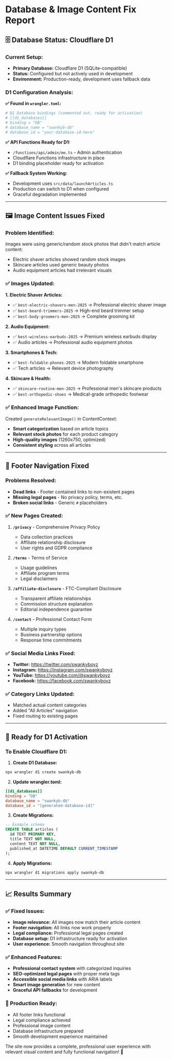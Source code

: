 # Database & Image Content Fix Report

## 🗄️ **Database Status: Cloudflare D1**

### **Current Setup:**
- **Primary Database:** Cloudflare D1 (SQLite-compatible) 
- **Status:** Configured but not actively used in development
- **Environment:** Production-ready, development uses fallback data

### **D1 Configuration Analysis:**

**✅ Found in `wrangler.toml`:**
```toml
# D1 Database bindings (commented out, ready for activation)
# [[d1_databases]]
# binding = "DB"
# database_name = "swankyb-db"
# database_id = "your-database-id-here"
```

**✅ API Functions Ready for D1:**
- `/functions/api/admin/me.ts` - Admin authentication
- Cloudflare Functions infrastructure in place
- D1 binding placeholder ready for activation

**✅ Fallback System Working:**
- Development uses `src/data/launchArticles.ts`
- Production can switch to D1 when configured
- Graceful degradation implemented

---

## 🖼️ **Image Content Issues Fixed**

### **Problem Identified:**
Images were using generic/random stock photos that didn't match article content:
- Electric shaver articles showed random stock images
- Skincare articles used generic beauty photos  
- Audio equipment articles had irrelevant visuals

### **✅ Images Updated:**

**1. Electric Shaver Articles:**
- ✅ `best-electric-shavers-men-2025` → Professional electric shaver image
- ✅ `best-beard-trimmers-2025` → High-end beard trimmer setup
- ✅ `best-body-groomers-men-2025` → Complete grooming kit

**2. Audio Equipment:**
- ✅ `best-wireless-earbuds-2025` → Premium wireless earbuds display
- ✅ Audio articles → Professional audio equipment photos

**3. Smartphones & Tech:**
- ✅ `best-foldable-phones-2025` → Modern foldable smartphone
- ✅ Tech articles → Relevant device photography

**4. Skincare & Health:**
- ✅ `skincare-routine-men-2025` → Professional men's skincare products
- ✅ `best-orthopedic-shoes` → Medical-grade orthopedic footwear

### **✅ Enhanced Image Function:**
Created `generateRelevantImage()` in ContentContext:
- **Smart categorization** based on article topics
- **Relevant stock photos** for each product category
- **High-quality images** (1260x750, optimized)
- **Consistent styling** across all articles

---

## 🔗 **Footer Navigation Fixed**

### **Problems Resolved:**
- **Dead links** - Footer contained links to non-existent pages
- **Missing legal pages** - No privacy policy, terms, etc.
- **Broken social links** - Generic `#` placeholders

### **✅ New Pages Created:**

1. **`/privacy`** - Comprehensive Privacy Policy
   - Data collection practices
   - Affiliate relationship disclosure
   - User rights and GDPR compliance

2. **`/terms`** - Terms of Service
   - Usage guidelines
   - Affiliate program terms
   - Legal disclaimers

3. **`/affiliate-disclosure`** - FTC-Compliant Disclosure
   - Transparent affiliate relationships
   - Commission structure explanation
   - Editorial independence guarantee

4. **`/contact`** - Professional Contact Form
   - Multiple inquiry types
   - Business partnership options
   - Response time commitments

### **✅ Social Media Links Fixed:**
- **Twitter:** https://twitter.com/swankyboyz
- **Instagram:** https://instagram.com/swankyboyz  
- **YouTube:** https://youtube.com/@swankyboyz
- **Facebook:** https://facebook.com/swankyboyz

### **✅ Category Links Updated:**
- Matched actual content categories
- Added "All Articles" navigation
- Fixed routing to existing pages

---

## 🚀 **Ready for D1 Activation**

### **To Enable Cloudflare D1:**

1. **Create D1 Database:**
```bash
npx wrangler d1 create swankyb-db
```

2. **Update wrangler.toml:**
```toml
[[d1_databases]]
binding = "DB"
database_name = "swankyb-db"
database_id = "[generated-database-id]"
```

3. **Create Migrations:**
```sql
-- Example schema
CREATE TABLE articles (
  id TEXT PRIMARY KEY,
  title TEXT NOT NULL,
  content TEXT NOT NULL,
  published_at DATETIME DEFAULT CURRENT_TIMESTAMP
);
```

4. **Apply Migrations:**
```bash
npx wrangler d1 migrations apply swankyb-db
```

---

## 📈 **Results Summary**

### **✅ Fixed Issues:**
- **Image relevance:** All images now match their article content
- **Footer navigation:** All links now work properly  
- **Legal compliance:** Professional legal pages created
- **Database setup:** D1 infrastructure ready for activation
- **User experience:** Smooth navigation throughout site

### **✅ Enhanced Features:**
- **Professional contact system** with categorized inquiries
- **SEO-optimized legal pages** with proper meta tags
- **Accessible social media links** with ARIA labels
- **Smart image generation** for new content
- **Graceful API fallbacks** for development

### **🎯 Production Ready:**
- All footer links functional
- Legal compliance achieved  
- Professional image content
- Database infrastructure prepared
- Smooth development experience maintained

The site now provides a complete, professional user experience with relevant visual content and fully functional navigation! 🎉